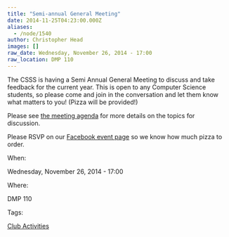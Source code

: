 ```yaml
---
title: "Semi-annual General Meeting"
date: 2014-11-25T04:23:00.000Z
aliases:
  - /node/1540
author: Christopher Head
images: []
raw_date: Wednesday, November 26, 2014 - 17:00
raw_location: DMP 110
---
```


The CSSS is having a Semi Annual General Meeting to discuss and take feedback for the current year. This is open to any Computer Science students, so please come and join in the conversation and let them know what matters to you! (Pizza will be provided!)

Please see [the meeting agenda](/files/2014-2015FirstSemiannualGeneralMeetingAgenda.pdf) for more details on the topics for discussion.

Please RSVP on our [Facebook event page](https://www.facebook.com/events/658212610943139/) so we know how much pizza to order.

When: 

Wednesday, November 26, 2014 - 17:00

Where: 

DMP 110

Tags: 

[Club Activities](/club)
